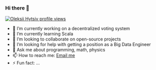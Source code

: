 ### Hi there 👋

[![Oleksii Hytsiv profile views](https://u8views.com/api/v1/github/profiles/71726515/views/day-week-month-total-count.svg)](https://u8views.com/github/holeksii)

- 🔭 I’m currently working on a decentralized voting system
- 🌱 I’m currently learning Scala
- 👯 I’m looking to collaborate on open-source projects
- 🤔 I’m looking for help with getting a position as a Big Data Engineer
- 💬 Ask me about programming, math, physics
- 📫 How to reach me: [Email me](mailto:oleksii.hytsiv@gmail.com)
- ⚡ Fun fact: ...
